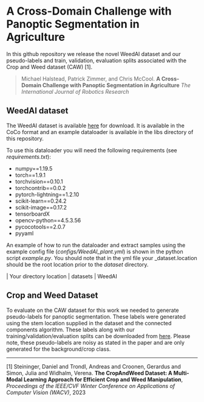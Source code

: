 # A Cross-Domain Challenge with Panoptic Segmentation in Agriculture

In this github repository we release the novel WeedAI dataset and our pseudo-labels and train, validation, evaluation splits associated with the Crop and Weed dataset (CAW) [1].

> Michael Halstead, Patrick Zimmer, and Chris McCool.
> **A Cross-Domain Challenge with Panoptic Segmentation in Agriculture**
> _The International Journal of Robotics Research_


## WeedAI dataset

The WeedAI dataset is available [here](https://uni-bonn.sciebo.de/s/vJBrCahb4lvDSXQ) for download. It is available in the CoCo format and an example dataloader is available in the libs directory of this repository.


To use this dataloader you will need the following requirements (see _requirements.txt_):
- numpy==1.19.5
- torch==1.9.1
- torchvision==0.10.1
- torchcontrib==0.0.2
- pytorch-lightning==1.2.10
- scikit-learn==0.24.2
- scikit-image==0.17.2
- tensorboardX
- opencv-python==4.5.3.56
- pycocotools==2.0.7
- pyyaml

An example of how to run the dataloader and extract samples using the example config file (_configs/WeedAI_plant.yml_) is shown in the python script _example.py_. You should note that in the yml file your _dataset.location should be the root location prior to the _dataset_ directory.

| Your directory location | datasets | WeedAI

## Crop and Weed Dataset

To evaluate on the CAW dataset for this work we needed to generate pseudo-labels for panoptic segmentation. These labels were generated using the stem location supplied in the dataset and the connected components algorithm. These labels along with our training/validation/evaluation splits can be downloaded from [here](https://uni-bonn.sciebo.de/s/fIJHA74SMpVYgNX). Please note, these pseudo-labels are noisy as stated in the paper and are only generated for the background/crop class.

***
[1] Steininger, Daniel and Trondl, Andreas and Croonen, Gerardus and Simon, Julia and Widhalm, Verena. **The CropAndWeed Dataset: A Multi-Modal Learning Approach for Efficient Crop and Weed Manipulation**, _Proceedings of the IEEE/CVF Winter Conference on Applications of Computer Vision (WACV)_, 2023
